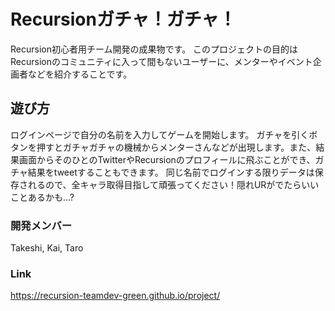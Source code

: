 # Recursionガチャ！ガチャ！
Recursion初心者用チーム開発の成果物です。
このプロジェクトの目的はRecursionのコミュニティに入って間もないユーザーに、メンターやイベント企画者などを紹介することです。

## 遊び方
ログインページで自分の名前を入力してゲームを開始します。
ガチャを引くボタンを押すとガチャガチャの機械からメンターさんなどが出現します。また、結果画面からそのひとのTwitterやRecursionのプロフィールに飛ぶことができ、ガチャ結果をtweetすることもできます。
同じ名前でログインする限りデータは保存されるので、全キャラ取得目指して頑張ってください！隠れURがでたらいいことあるかも...?

### 開発メンバー
Takeshi, Kai, Taro

### Link
https://recursion-teamdev-green.github.io/project/

